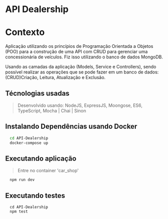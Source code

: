 # API Dealership


# Contexto
Aplicação utilizando os princípios de Programação Orientada a Objetos (POO) para a construção de uma API com CRUD para gerenciar uma concessionária de veículos. Fiz isso utilizando o banco de dados MongoDB.

Usando as camadas da aplicação (Models, Service e Controllers),
sendo possível realizar as operações que se pode fazer em um banco de dados: (CRUD)Criação, Leitura, Atualização e Exclusão.

## Técnologias usadas

> Desenvolvido usando: NodeJS, ExpressJS, Moongose, ES6, TypeScript, Mocha | Chai | Sinon

## Instalando Dependências usando Docker

  ```bash
    cd API-Dealership 
    docker-compose up
  ``` 

## Executando aplicação

> Entre no container 'car_shop'

  ```bash
    npm run dev
  ``` 

## Executando testes

```
  cd API-Dealership
  npm test
 ```

